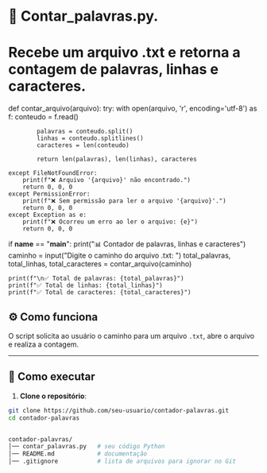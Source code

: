 # 📄 Contar_palavras.py.
# Recebe um arquivo .txt e retorna a contagem de palavras, linhas e caracteres.

def contar_arquivo(arquivo):
    try:
        with open(arquivo, 'r', encoding='utf-8') as f:
            conteudo = f.read()
            
            palavras = conteudo.split()
            linhas = conteudo.splitlines()
            caracteres = len(conteudo)
            
            return len(palavras), len(linhas), caracteres

    except FileNotFoundError:
        print(f"❌ Arquivo '{arquivo}' não encontrado.")
        return 0, 0, 0
    except PermissionError:
        print(f"❌ Sem permissão para ler o arquivo '{arquivo}'.")
        return 0, 0, 0
    except Exception as e:
        print(f"❌ Ocorreu um erro ao ler o arquivo: {e}")
        return 0, 0, 0

if __name__ == "__main__":
    print("📊 Contador de palavras, linhas e caracteres")
    caminho = input("Digite o caminho do arquivo .txt: ")
    total_palavras, total_linhas, total_caracteres = contar_arquivo(caminho)
    
    print(f"\n✅ Total de palavras: {total_palavras}")
    print(f"✅ Total de linhas: {total_linhas}")
    print(f"✅ Total de caracteres: {total_caracteres}")

## ⚙️ Como funciona

O script solicita ao usuário o caminho para um arquivo `.txt`, abre o arquivo e realiza a contagem.

---

## 🚀 Como executar

1. **Clone o repositório**:
```bash
git clone https://github.com/seu-usuario/contador-palavras.git
cd contador-palavras


contador-palavras/
│── contar_palavras.py   # seu código Python
│── README.md            # documentação
│── .gitignore           # lista de arquivos para ignorar no Git